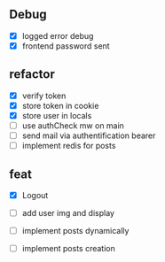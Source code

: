 ## Debug
- [x] logged error debug
- [x] frontend password sent

## refactor
- [x] verify token
- [x] store token in cookie
- [x] store user in locals
- [ ] use authCheck mw on main
- [ ] send mail via authentification bearer
- [ ] implement redis for posts

## feat
- [x] Logout
- [ ] add user img and display
- [ ] implement posts dynamically
- [ ] implement posts creation


